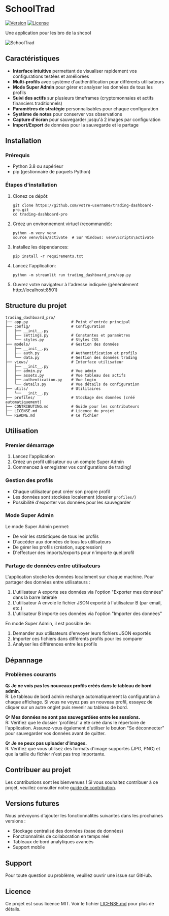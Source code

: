 # SchoolTrad

[![Version](https://img.shields.io/badge/version-1.0.0-blue.svg)](https://github.com/votre-username/schooltrad/releases)
[![License](https://img.shields.io/badge/license-MIT-green.svg)](LICENSE.md)

Une application pour les bro de la shcool

![SchoolTrad](https://via.placeholder.com/800x400?text=SchoolTrad)

## Caractéristiques

- **Interface intuitive** permettant de visualiser rapidement vos configurations testées et améliorées
- **Multi-profils** avec système d'authentification pour différents utilisateurs
- **Mode Super Admin** pour gérer et analyser les données de tous les profils
- **Suivi des actifs** sur plusieurs timeframes (cryptomonnaies et actifs financiers traditionnels)
- **Paramètres de stratégie** personnalisables pour chaque configuration
- **Système de notes** pour conserver vos observations
- **Capture d'écran** pour sauvegarder jusqu'à 2 images par configuration
- **Import/Export** de données pour la sauvegarde et le partage

## Installation

### Prérequis

- Python 3.8 ou supérieur
- pip (gestionnaire de paquets Python)

### Étapes d'installation

1. Clonez ce dépôt:
   ```
   git clone https://github.com/votre-username/trading-dashboard-pro.git
   cd trading-dashboard-pro
   ```

2. Créez un environnement virtuel (recommandé):
   ```
   python -m venv venv
   source venv/bin/activate  # Sur Windows: venv\Scripts\activate
   ```

3. Installez les dépendances:
   ```
   pip install -r requirements.txt
   ```

4. Lancez l'application:
   ```
   python -m streamlit run trading_dashboard_pro/app.py
   ```

5. Ouvrez votre navigateur à l'adresse indiquée (généralement http://localhost:8501)

## Structure du projet

```
trading_dashboard_pro/
├── app.py                   # Point d'entrée principal
├── config/                  # Configuration
│   ├── __init__.py
│   ├── settings.py          # Constantes et paramètres
│   └── styles.py            # Styles CSS
├── models/                  # Gestion des données
│   ├── __init__.py
│   ├── auth.py              # Authentification et profils
│   └── data.py              # Gestion des données trading
├── views/                   # Interface utilisateur
│   ├── __init__.py
│   ├── admin.py             # Vue admin
│   ├── assets.py            # Vue tableau des actifs
│   ├── authentication.py    # Vue login
│   └── details.py           # Vue détails de configuration
├── utils/                   # Utilitaires
│   └── __init__.py
├── profiles/                # Stockage des données (créé automatiquement)
├── CONTRIBUTING.md          # Guide pour les contributeurs
├── LICENSE.md               # Licence du projet
└── README.md                # Ce fichier
```

## Utilisation

### Premier démarrage

1. Lancez l'application
2. Créez un profil utilisateur ou un compte Super Admin
3. Commencez à enregistrer vos configurations de trading!

### Gestion des profils

- Chaque utilisateur peut créer son propre profil
- Les données sont stockées localement (dossier `profiles/`)
- Possibilité d'exporter vos données pour les sauvegarder

### Mode Super Admin

Le mode Super Admin permet:
- De voir les statistiques de tous les profils
- D'accéder aux données de tous les utilisateurs
- De gérer les profils (création, suppression)
- D'effectuer des imports/exports pour n'importe quel profil

### Partage de données entre utilisateurs

L'application stocke les données localement sur chaque machine. Pour partager des données entre utilisateurs :

1. L'utilisateur A exporte ses données via l'option "Exporter mes données" dans la barre latérale
2. L'utilisateur A envoie le fichier JSON exporté à l'utilisateur B (par email, etc.)
3. L'utilisateur B importe ces données via l'option "Importer des données"

En mode Super Admin, il est possible de:
1. Demander aux utilisateurs d'envoyer leurs fichiers JSON exportés
2. Importer ces fichiers dans différents profils pour les comparer
3. Analyser les différences entre les profils

## Dépannage

### Problèmes courants

**Q: Je ne vois pas les nouveaux profils créés dans le tableau de bord admin.**  
R: Le tableau de bord admin recharge automatiquement la configuration à chaque affichage. Si vous ne voyez pas un nouveau profil, essayez de cliquer sur un autre onglet puis revenir au tableau de bord.

**Q: Mes données ne sont pas sauvegardées entre les sessions.**  
R: Vérifiez que le dossier 'profiles/' a été créé dans le répertoire de l'application. Assurez-vous également d'utiliser le bouton "Se déconnecter" pour sauvegarder vos données avant de quitter.

**Q: Je ne peux pas uploader d'images.**  
R: Vérifiez que vous utilisez des formats d'image supportés (JPG, PNG) et que la taille du fichier n'est pas trop importante.

## Contribuer au projet

Les contributions sont les bienvenues ! Si vous souhaitez contribuer à ce projet, veuillez consulter notre [guide de contribution](CONTRIBUTING.md).

## Versions futures

Nous prévoyons d'ajouter les fonctionnalités suivantes dans les prochaines versions :
- Stockage centralisé des données (base de données)
- Fonctionnalités de collaboration en temps réel
- Tableaux de bord analytiques avancés
- Support mobile

## Support

Pour toute question ou problème, veuillez ouvrir une issue sur GitHub.

## Licence

Ce projet est sous licence MIT. Voir le fichier [LICENSE.md](LICENSE.md) pour plus de détails.
